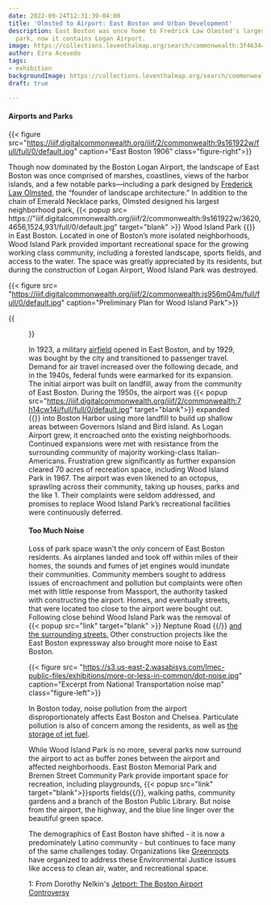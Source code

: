 ```yaml
---
date: 2022-09-24T12:31:39-04:00
title: 'Olmsted to Airport: East Boston and Urban Development'
description: East Boston was once home to Fredrick Law Olmsted's largest neighborhood
  park, now it contains Logan Airport.
image: https://collections.leventhalmap.org/search/commonwealth:3f4634491
author: Ezra Acevedo
tags:
- exhibition
backgroundImage: https://collections.leventhalmap.org/search/commonwealth:3f4634491
draft: true

---
```

#### Airports and Parks

{{< figure src="https://iiif.digitalcommonwealth.org/iiif/2/commonwealth:9s161922w/full/full/0/default.jpg" caption="East Boston 1906" class="figure-right">}}

Though now dominated by the Boston Logan Airport, the landscape of East Boston was once comprised of marshes, coastlines, views of the harbor islands, and a few notable parks—including a park designed by [Frederick Law Olmsted](https://olmsted200.org/frederick-law-olmsted/), the “founder of landscape architecture.” In addition to the chain of Emerald Necklace parks, Olmsted designed his largest neighborhood park, {{< popup src= https://"iiif.digitalcommonwealth.org/iiif/2/commonwealth:9s161922w/3620,4656,1524,931/full/0/default.jpg" target="blank" >}} Wood Island Park {{</popup>}} in East Boston. Located in one of Boston’s more isolated neighborhoods, Wood Island Park provided important recreational space for the growing working class community, including a forested landscape, sports fields, and access to the water. The space was greatly appreciated by its residents, but during the construction of Logan Airport, Wood Island Park was destroyed.

{{< figure src= "https://iiif.digitalcommonwealth.org/iiif/2/commonwealth:js956m04m/full/full/0/default.jpg" caption="Preliminary Plan for Wood Island Park">}}

{{<figure src= "https://iiif.digitalcommonwealth.org/iiif/2/commonwealth:js956m04m/full/full/0/default.jpg" caption = "1925 Photo of Airfield">}}

In 1923, a military [airfield](https://www.bostonmagazine.com/travel/2018/11/06/logan-airport-east-boston/) opened in East Boston, and by 1929, was bought by the city and transitioned to passenger travel. Demand for air travel increased over the following decade, and in the 1940s, federal funds were earmarked for its expansion. The initial airport was built on landfill, away from the community of East Boston. During the 1950s, the airport was {{< popup src="https://iiif.digitalcommonwealth.org/iiif/2/commonwealth:7h14cw14j/full/full/0/default.jpg" target="blank">}} expanded {{</popup>}} into Boston Harbor using more landfill to build up shallow areas between Governors Island and Bird island. As Logan Airport grew, it encroached onto the existing neighborhoods. Continued expansions were met with resistance from the surrounding community of majority working-class Italian-Americans. Frustration grew significantly as further expansion cleared 70 acres of recreation space, including Wood Island Park in 1967. The airport was even likened to an octopus, sprawling across their community, taking up houses, parks and the like 1. Their complaints were seldom addressed, and promises to replace Wood Island Park’s recreational facilities were continuously deferred.

#### Too Much Noise

Loss of park space wasn't the only concern of East Boston residents. As airplanes landed and took off within miles of their homes, the sounds and fumes of jet engines would inundate their communities. Community members sought to address issues of encroachment and pollution but complaints were often met with little response from Massport, the authority tasked with constructing the airport. Homes, and eventually streets, that were located too close to the airport were bought out. Following close behind Wood Island Park was the removal of {{< popup src="link" target="blank" >}} Neptune Road {{/<popup>}} [and the surrounding streets.](https://atlascope.leventhalmap.org/#view:share$base:001$overlay:39999059011666$zoom:17.28$center:-7906416.618417949,5217886.046329638$mode:glass$pos:311) Other construction projects like the East Boston expressway also brought more noise to East Boston.

{{< figure src= "https://s3.us-east-2.wasabisys.com/lmec-public-files/exhibitions/more-or-less-in-common/dot-noise.jpg" caption="Excerpt from National Transportation noise map" class="figure-left">}}

In Boston today, noise pollution from the airport disproportionately affects East Boston and Chelsea. Particulate pollution is also of concern among the residents, as well as [the storage of jet fuel](https://www.leventhalmap.org/digital-exhibitions/more-or-less-in-common/topics/sacrifice-zones/).

While Wood Island Park is no more, several parks now surround the airport to act as buffer zones between the airport and affected neighborhoods. East Boston Memorial Park and Bremen Street Community Park provide important space for recreation, including playgrounds, {{< popup src="link" target="blank">}}sports fields{{/<popup>}}, walking paths, community gardens and a branch of the Boston Public Library. But noise from the airport, the highway, and the blue line linger over the beautiful green space.

The demographics of East Boston have shifted - it is now a predominately Latino community - but continues to face many of the same challenges today. Organizations like [Greenroots ](http://www.greenrootschelsea.org/news/2019/11/4/east-boston-and-power-an-environmental-justice-community-in-transition)have organized to address these Environmental Justice issues like access to clean air, water, and recreational space.

1: From Dorothy Nelkin's [Jetport: The Boston Airport Controversy](https://bpl.bibliocommons.com/v2/record/S75C3602554)